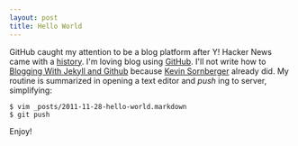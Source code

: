 ```yaml
---
layout: post
title: Hello World 
---
```


GitHub caught my attention to be a blog platform after Y! Hacker News came with a [history](http://news.ycombinator.com/item?id=3235282). I'm loving blog using [GitHub](http://www.github.com). I'll not write how to [Blogging With Jekyll and Github](http://www.ksornberger.com/blog/blogging-with-jekyll-and-github/) because [Kevin Sornberger](https://twitter.com/#!/ksornberger) already did. My routine is summarized in opening a text editor and _push_ ing to server, simplifying: 

	$ vim _posts/2011-11-28-hello-world.markdown
	$ git push  

Enjoy! 
